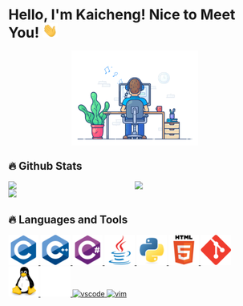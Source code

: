 <!--
**KyntonKCC/KyntonKCC** is a ✨ _special_ ✨ repository because its `README.md` (this file) appears on your GitHub profile.

Here are some ideas to get you started:

- 🔭 I’m currently working on ...
- 🌱 I’m currently learning ...
- 👯 I’m looking to collaborate on ...
- 🤔 I’m looking for help with ...
- 💬 Ask me about ...
- 📫 How to reach me: ...
- 😄 Pronouns: ...
- ⚡ Fun fact: ...
-->

# Hello, I'm Kaicheng! Nice to Meet You! <img src="https://github.com/KyntonKCC/KyntonKCC/blob/main/images/wave.gif" width="30px">

<div align="center">
    <a href="https://github.com/KyntonKCC">
        <img src="https://github.com/KyntonKCC/KyntonKCC/blob/main/images/dev-working_rounded.gif" width="50%" align="center"/>
    </a>
</div>

## 🔥 Github Stats

<div>
    <a href="https://github.com/KyntonKCC">
      <img src="https://github-readme-stats.vercel.app/api?username=KyntonKCC&theme=gruvbox&rank_icon=github" width="50%" align="left"/>
      <img src="https://github-readme-streak-stats.herokuapp.com/?user=KyntonKCC&theme=gruvbox" width="50%" align="left"/>
      <img src="https://github-readme-stats.vercel.app/api/top-langs/?username=KyntonKCC&layout=donut-vertical&theme=gruvbox" width="35%"/>
    </a>
</div>

## 🔥 Languages and Tools

<div>
    <a href="https://github.com/KyntonKCC"> 
        <img src="https://github.com/KyntonKCC/KyntonKCC/blob/main/images/c-original.svg" alt="c" width="60" height="60"/>
        <img src="https://github.com/KyntonKCC/KyntonKCC/blob/main/images/cplusplus-original.svg" alt="cplusplus" width="60" height="60"/>
        <img src="https://github.com/KyntonKCC/KyntonKCC/blob/main/images/csharp-original.svg" alt="csharp" width="60" height="60"/>
        <img src="https://github.com/KyntonKCC/KyntonKCC/blob/main/images/java-original.svg" alt="java" width="60" height="60"/>
        <img src="https://github.com/KyntonKCC/KyntonKCC/blob/main/images/python-original.svg" alt="python" width="60" height="60"/>
        <img src="https://github.com/KyntonKCC/KyntonKCC/blob/main/images/html5-original-wordmark.svg" alt="html5" width="60" height="60"/>
        <img src="https://github.com/KyntonKCC/KyntonKCC/blob/main/images/git-scm-icon.svg" alt="git" width="60" height="60"/>
        <img src="https://github.com/KyntonKCC/KyntonKCC/blob/main/images/linux-original.svg" alt="linux" width="60" height="60"/>
        <img src="https://github.com/KyntonKCC/KyntonKCC/blob/main/images/github.svg" alt="GitHub" width="60" height="60"/>
        <img src="https://cdn.jsdelivr.net/gh/devicons/devicon/icons/vscode/vscode-original.svg" alt="vscode" width="60" height="60"/>
        <img src="https://cdn.jsdelivr.net/gh/devicons/devicon/icons/vim/vim-original.svg" alt="vim" width="60" height="60"/>
    </a> 
</div>
